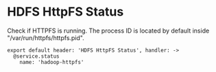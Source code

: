 
# HDFS HttpFS Status

Check if HTTPFS is running. The process ID is located by default
inside "/var/run/httpfs/httpfs.pid".

    export default header: 'HDFS HttpFS Status', handler: ->
      @service.status
        name: 'hadoop-httpfs'
